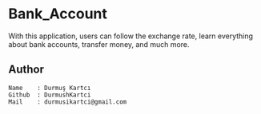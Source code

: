 # Bank_Account
With this application, users can follow the exchange rate, learn everything about bank accounts, transfer money, and much more.

## Author
```
Name    : Durmuş Kartcı
Github  : DurmushKartci
Mail    : durmusikartci@gmail.com
```